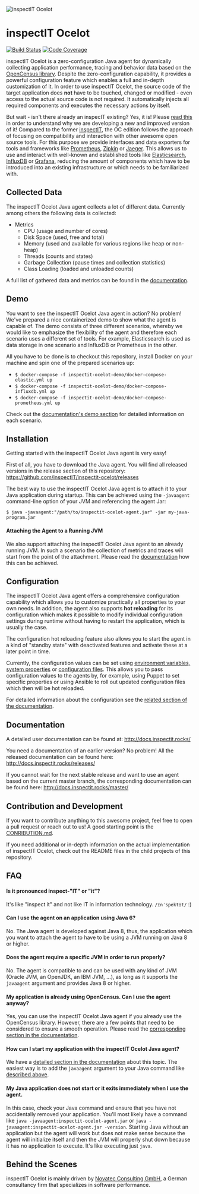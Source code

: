 ![inspectIT Ocelot ](https://inspectit.github.io/inspectit-ocelot/images/inspectit-ocelot.png)

# inspectIT Ocelot 

[![Build Status](https://circleci.com/gh/inspectIT/inspectit-ocelot.svg?style=svg)](https://circleci.com/gh/inspectIT/inspectit-ocelot)
[![Code Coverage](https://codecov.io/gh/inspectit/inspectit-ocelot/branch/master/graph/badge.svg)](https://codecov.io/gh/inspectIT/inspectit-ocelot)

inspectIT Ocelot is a zero-configuration Java agent for dynamically collecting application performance, tracing and behavior data based on the [OpenCensus library](https://opencensus.io/).
Despite the zero-configuration capability, it provides a powerful configuration feature which enables a full and in-depth customization of it.
In order to use inspectIT Ocelot, the source code of the target application does **not** have to be touched, changed or modified - even access to the actual source code is not required.
It automatically injects all required components and executes the necessary actions by itself.

But wait - isn't there already an inspecIT existing?
Yes, it is! Please [read this](http://www.inspectit.rocks/public-announcement-inspectit-future-plans-and-road-map/) in order to understand why we are developing a new and improved version of it!
Compared to the former [inspectIT](https://inspectit.rocks/), the OC edition follows the approach of focusing on compatibility and interaction with other awesome open source tools.
For this purpose we provide interfaces and data exporters for tools and frameworks like [Prometheus](https://prometheus.io/), [Zipkin](https://zipkin.io/) or [Jaeger](https://www.jaegertracing.io/).
This allows us to use and interact with well-known and established tools like [Elasticsearch](https://www.elastic.co/products/elasticsearch), [InfluxDB](https://www.influxdata.com/) or [Grafana](https://grafana.com/), reducing the amount of components which have to be introduced into an existing infrastructure or which needs to be familiarized with.

## Collected Data

The inspectIT Ocelot Java agent collects a lot of different data. Currently among others the following data is collected:

* Metrics
  * CPU (usage and number of cores)
  * Disk Space (used, free and total)
  * Memory (used and available for various regions like heap or non-heap)
  * Threads (counts and states)
  * Garbage Collection (pause times and collection statistics)
  * Class Loading (loaded and unloaded counts)
  
 A full list of gathered data and metrics can be found in the [documentation](http://docs.inspectit.rocks/releases/latest/#_metrics).

## Demo

You want to see the inspectIT Ocelot Java agent in action?
No problem!
We've prepared a nice containerized demo to show what the agent is capable of.
The demo consists of three different scenarios, whereby we would like to emphasize the flexibility of the agent and therefore each scenario uses a different set of tools.
For example, Elasticsearch is used as data storage in one scenario and InfluxDB or Prometheus in the other.

All you have to be done is to checkout this repository, install Docker on your machine and spin one of the prepared scenarios up:

* `$ docker-compose -f inspectit-ocelot-demo/docker-compose-elastic.yml up`
* `$ docker-compose -f inspectit-ocelot-demo/docker-compose-influxdb.yml up`     
* `$ docker-compose -f inspectit-ocelot-demo/docker-compose-prometheus.yml up`

Check out the [documentation's demo section](http://docs.inspectit.rocks/releases/latest/#_demo_scenarios) for detailed information on each scenario.

## Installation

Getting started with the inspectIT Ocelot Java agent is very easy!

First of all, you have to download the Java agent.
You will find all released versions in the release section of this repository: https://github.com/inspectIT/inspectit-ocelot/releases

The best way to use the inspectIT Ocelot Java agent is to attach it to your Java application during startup.
This can be achieved using the `-javaagent` command-line option of your JVM and referencing the agent Jar:

    $ java -javaagent:"/path/to/inspectit-ocelot-agent.jar" -jar my-java-program.jar

#### Attaching the Agent to a Running JVM

We also support attaching the inspectIT Ocelot Java agent to an already running JVM.
In such a scenario the collection of metrics and traces will start from the point of the attachment.
Please read the [documentation](http://docs.inspectit.rocks/releases/latest/#_attaching_the_agent_to_an_already_started_jvm) how this can be achieved.

## Configuration

The inspectIT Ocelot Java agent offers a comprehensive configuration capability which allows you to customize practically all properties to your own needs.
In addition, the agent also supports **hot reloading** for its configuration which makes it possible to modify individual configuration settings during runtime without having to restart the application, which is usually the case.

The configuration hot reloading feature also allows you to start the agent in a kind of "standby state" with deactivated features and activate these at a later point in time.

Currently, the configuration values can be set using [environment variables, system properties](http://docs.inspectit.rocks/releases/latest/#_java_system_properties) or [configuration files](http://docs.inspectit.rocks/releases/latest/#_file_based_configuration).
This allows you to pass configuration values to the agents by, for example, using Puppet to set specific properties or using Ansible to roll out updated configuration files which then will be hot reloaded.
 
For detailed information about the configuration see the [related section of the documentation](http://docs.inspectit.rocks/releases/latest/#_configuration).

## Documentation

A detailed user documentation can be found at: http://docs.inspectit.rocks/

You need a documentation of an earlier version? No problem! All the released documentation can be found here: http://docs.inspectit.rocks/releases/

If you cannot wait for the next stable release and want to use an agent based on the current master branch, the corresponding documentation can be found here: http://docs.inspectit.rocks/master/  

## Contribution and Development

If you want to contribute anything to this awesome project, feel free to open a pull request or reach out to us!
A good starting point is the [CONRIBUTION.md](CONTRIBUTION.md).

If you need additional or in-depth information on the actual implementation of inspectIT Ocelot, check out the README files in the child projects of this repository. 

## FAQ

#### Is it pronounced inspect-"IT" or "it"?

It's like "inspect it" and not like IT in information technology. `/ɪnˈspektɪt/` :) 

#### Can I use the agent on an application using Java 6?

No. The Java agent is developed against Java 8, thus, the application which you want to attach the agent to have to be using a JVM running on Java 8 or higher.

#### Does the agent require a specific JVM in order to run properly?

No. The agent is compatible to and can be used with any kind of JVM (Oracle JVM, an OpenJDK, an IBM JVM, ...), as long as it supports the `javaagent` argument and provides Java 8 or higher.

#### My application is already using OpenCensus. Can I use the agent anyway?

Yes, you can use the inspectIT Ocelot Java agent if you already use the OpenCensus library.
However, there are a few points that need to be considered to ensure a smooth operation.
Please read the [corresponding section in the documentation](http://docs.inspectit.rocks/master/#_using_opencensus_library_with_inspectit_oce).

#### How can I start my application with the inspectIT Ocelot Java agent?

We have a [detailed section in the documentation](http://docs.inspectit.rocks/releases/latest/#_installation) about this topic.
The easiest way is to add the `javaagent` argument to your Java command like [described above](#installation).

#### My Java application does not start or it exits immediately when I use the agent.

In this case, check your Java command and ensure that you have not accidentally removed your application.
You'll most likely have a command like `java -javaagent:inspectit-ocelot-agent.jar` or `java -javaagent:inspectit-ocelot-agent.jar -version`. 
Starting Java without an application but the agent will work but does not make sense because the agent will initialize itself and then the JVM will properly shut down because it has no application to execute.
It's like executing just `java`.

## Behind the Scenes

inspectIT Ocelot is mainly driven by [Novatec Consulting GmbH](https://www.novatec-gmbh.de/), a German consultancy firm that specializes in software performance.
